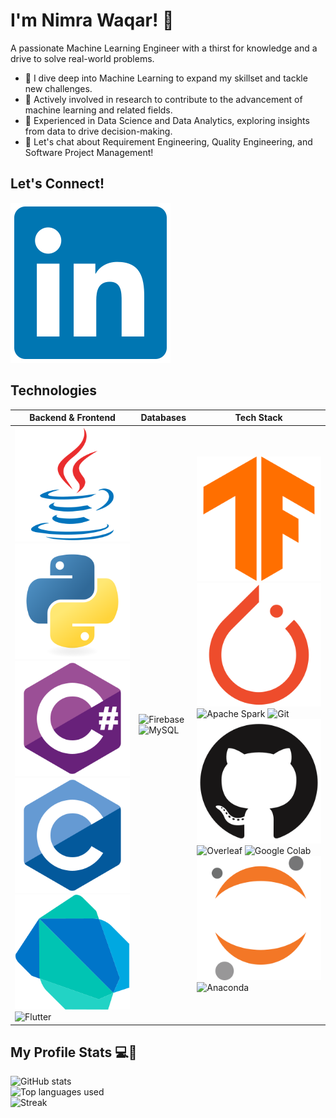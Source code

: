 # I'm Nimra Waqar! 👋
A passionate Machine Learning Engineer with a thirst for knowledge and a drive to solve real-world problems.

- 🔭 I dive deep into Machine Learning to expand my skillset and tackle new challenges.
- 🌱 Actively involved in research to contribute to the advancement of machine learning and related fields.
- 💼 Experienced in Data Science and Data Analytics, exploring insights from data to drive decision-making.
- 💬 Let's chat about Requirement Engineering, Quality Engineering, and Software Project Management!

## Let's Connect!
[![LinkedIn](https://raw.githubusercontent.com/devicons/devicon/master/icons/linkedin/linkedin-original.svg)](https://www.linkedin.com/in/nimrahwaqar/)  

## Technologies

| Backend & Frontend | Databases | Tech Stack |
|--------------------|-----------|------------|
| ![Java](https://raw.githubusercontent.com/devicons/devicon/master/icons/java/java-original.svg) ![Python](https://raw.githubusercontent.com/devicons/devicon/master/icons/python/python-original.svg) ![C#](https://raw.githubusercontent.com/devicons/devicon/master/icons/csharp/csharp-original.svg) ![C](https://raw.githubusercontent.com/devicons/devicon/master/icons/c/c-original.svg) ![Dart](https://raw.githubusercontent.com/devicons/devicon/master/icons/dart/dart-original.svg) ![Flutter](https://www.vectorlogo.zone/logos/flutterio/flutterio-icon.svg) | ![Firebase](https://www.vectorlogo.zone/logos/firebase/firebase-icon.svg) ![MySQL](https://www.mysql.com/common/logos/powered-by-mysql-88x31.png) | ![TensorFlow](https://raw.githubusercontent.com/devicons/devicon/master/icons/tensorflow/tensorflow-original.svg) ![PyTorch](https://raw.githubusercontent.com/devicons/devicon/master/icons/pytorch/pytorch-original.svg) ![Apache Spark](https://www.vectorlogo.zone/logos/apache_spark/apache_spark-icon.svg) ![Git](https://www.vectorlogo.zone/logos/git-scm/git-scm-icon.svg) ![GitHub](https://raw.githubusercontent.com/devicons/devicon/master/icons/github/github-original.svg) ![Overleaf](https://images.ctfassets.net/nrgyaltdicpt/7JpfH23FzfZFgN8HwMdqvj/e41e6454e1acf35d42a9eef32be748a4/ologo_square_bw.png) ![Google Colab](https://colab.research.google.com/img/colab_favicon_256px.png) ![Jupyter Notebook](https://raw.githubusercontent.com/devicons/devicon/master/icons/jupyter/jupyter-original.svg) ![Anaconda](https://upload.wikimedia.org/wikipedia/en/c/cd/Anaconda_Logo.png) |

## My Profile Stats 💻👀
![GitHub stats](https://github-readme-stats.vercel.app/api?username=am-nimrah&show_icons=true&theme=tokyonight)  
![Top languages used](https://github-readme-stats.vercel.app/api/top-langs/?username=am-nimrah&langs_count=8&layout=compact&theme=tokyonight&exclude_repo=github-readme-stats,am-nimrah.github.io&&hide=Cython,C,PowerShell,CMake,Shell)  
![Streak](https://github-readme-streak-stats.herokuapp.com/?user=am-nimrah&theme=tokyonight)
